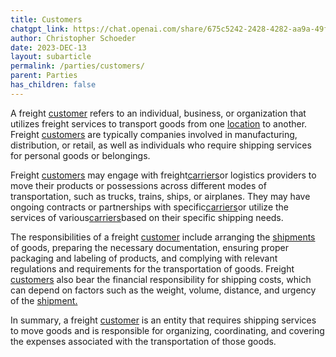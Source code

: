 ```yaml
---
title: Customers
chatgpt_link: https://chat.openai.com/share/675c5242-2428-4282-aa9a-49fe050b2156
author: Christopher Schoeder
date: 2023-DEC-13
layout: subarticle
permalink: /parties/customers/
parent: Parties
has_children: false
---
```


A freight <a href="/parties/customers">customer</a> refers to an individual, business, or organization that utilizes freight services to transport goods from one <a href="/locations/">location</a> to another. Freight <a href="/parties/customers">customers</a> are typically companies involved in manufacturing, distribution, or retail, as well as individuals who require shipping services for personal goods or belongings.

Freight <a href="/parties/customers">customers</a> may engage with freight<a href="/carriers/">carriers</a>or logistics providers to move their products or possessions across different modes of transportation, such as trucks, trains, ships, or airplanes. They may have ongoing contracts or partnerships with specific<a href="/carriers/">carriers</a>or utilize the services of various<a href="/carriers/">carriers</a>based on their specific shipping needs.

The responsibilities of a freight <a href="/parties/customers">customer</a> include arranging the <a href="/glossery/shipments">shipments</a> of goods, preparing the necessary documentation, ensuring proper packaging and labeling of products, and complying with relevant regulations and requirements for the transportation of goods. Freight <a href="/parties/customers">customers</a> also bear the financial responsibility for shipping costs, which can depend on factors such as the weight, volume, distance, and urgency of the <a href="/glossery/shipments">shipment.</a>

In summary, a freight <a href="/parties/customers">customer</a> is an entity that requires shipping services to move goods and is responsible for organizing, coordinating, and covering the expenses associated with the transportation of those goods.
